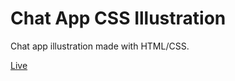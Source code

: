 # Chat App CSS Illustration
Chat app illustration made with HTML/CSS.

[Live](https://chat-app-css-illustration.vercel.app/)
